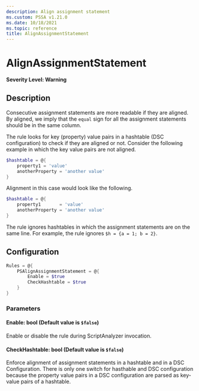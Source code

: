 ```yaml
---
description: Align assignment statement
ms.custom: PSSA v1.21.0
ms.date: 10/18/2021
ms.topic: reference
title: AlignAssignmentStatement
---
```

# AlignAssignmentStatement

**Severity Level: Warning**

## Description

Consecutive assignment statements are more readable if they are aligned. By aligned, we imply that
the `equal` sign for all the assignment statements should be in the same column.

The rule looks for key (property) value pairs in a hashtable (DSC configuration) to check if they
are aligned or not. Consider the following example in which the key value pairs are not aligned.

```powershell
$hashtable = @{
    property1 = 'value'
    anotherProperty = 'another value'
}
```

Alignment in this case would look like the following.

```powershell
$hashtable = @{
    property1       = 'value'
    anotherProperty = 'another value'
}
```

The rule ignores hashtables in which the assignment statements are on the same line. For example,
the rule ignores `$h = {a = 1; b = 2}`.

## Configuration

```powershell
Rules = @{
    PSAlignAssignmentStatement = @{
        Enable = $true
        CheckHashtable = $true
    }
}
```

### Parameters

#### Enable: bool (Default value is `$false`)

Enable or disable the rule during ScriptAnalyzer invocation.

#### CheckHashtable: bool (Default value is `$false`)

Enforce alignment of assignment statements in a hashtable and in a DSC Configuration. There is only
one switch for hasthable and DSC configuration because the property value pairs in a DSC
configuration are parsed as key-value pairs of a hashtable.

